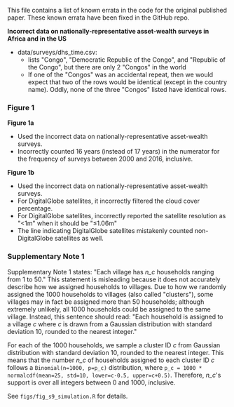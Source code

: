 This file contains a list of known errata in the code for the original published paper. These known errata have been fixed in the GitHub repo.


**Incorrect data on nationally-representative asset-wealth surveys in Africa and in the US**
- data/surveys/dhs_time.csv:
    - lists "Congo", "Democratic Republic of the Congo", and "Republic of the Congo", but there are only 2 "Congos" in the world
    - If one of the "Congos" was an accidental repeat, then we would expect that two of the rows would be identical (except in the country name). Oddly, none of the three "Congos" listed have identical rows.


### Figure 1

**Figure 1a**
- Used the incorrect data on nationally-representative asset-wealth surveys.
- Incorrectly counted 16 years (instead of 17 years) in the numerator for the frequency of surveys between 2000 and 2016, inclusive.

**Figure 1b**
- Used the incorrect data on nationally-representative asset-wealth surveys.
- For DigitalGlobe satellites, it incorrectly filtered the cloud cover percentage.
- For DigitalGlobe satellites, incorrectly reported the satellite resolution as "<1m" when it should be "≤1.06m"
- The line indicating DigitalGlobe satellites mistakenly counted non-DigitalGlobe satellites as well.


### Supplementary Note 1

Supplementary Note 1 states: "Each village has *n_c* households ranging from 1 to 50." This statement is misleading because it does not accurately describe how we assigned households to villages. Due to how we randomly assigned the 1000 households to villages (also called "clusters"), some villages may in fact be assigned more than 50 households; although extremely unlikely, all 1000 households could be assigned to the same village. Instead, this sentence should read: "Each household is assigned to a village *c* where *c* is drawn from a Gaussian distribution with standard deviation 10, rounded to the nearest integer."

For each of the 1000 households, we sample a cluster ID *c* from Gaussian distribution with standard deviation 10, rounded to the nearest integer. This means that the number *n_c* of households assigned to each cluster ID *c* follows a `Binomial(n=1000, p=p_c)` distribution, where `p_c = 1000 * normalcdf(mean=25, std=10, lower=c-0.5, upper=c+0.5)`. Therefore, *n_c*'s support is over all integers between 0 and 1000, inclusive.

See `figs/fig_s9_simulation.R` for details.
